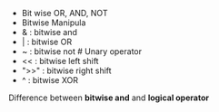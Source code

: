 * Bit wise OR, AND, NOT
* Bitwise Manipula
* & : bitwise and
* | : bitwise OR
* ~ : bitwise not       # Unary operator 
* << : bitwise left shift
* ">>" : bitwise right shift
* ^ : bitwise XOR

Difference between **bitwise and** and **logical operator**





 